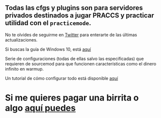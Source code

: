 ## Todas las cfgs y plugins son para servidores privados destinados a jugar PRACCS y practicar utilidad con el `practicemode`.

No te olvides de seguirme en [Twitter](https://twitter.com/thinkiiCS) para enterarte de las últimas actualizaciones.

Si buscas la guía de Windows 10, está [aquí](https://github.com/thinkii/PC)

Serie de configuraciones (todas de ellas salvo las especificadas) que requieren de sourcemod para que funcionen características como el dinero infinito en warmup.

Un tutorial de cómo configurar todo está disponible [aquí](https://www.youtube.com/watch?v=OLvgXZ_EmOY) 

# Si me quieres pagar una birrita o algo [aquí puedes](https://www.paypal.me/thinkii)
